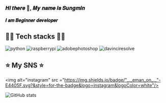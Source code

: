 ### 𝑯𝒊 𝒕𝒉𝒆𝒓𝒆 👋, 𝑴𝒚 𝒏𝒂𝒎𝒆 𝒊𝒔 𝑺𝒖𝒏𝒈𝒎𝒊𝒏
#### 𝑰 𝒂𝒎 𝑩𝒆𝒈𝒊𝒏𝒏𝒆𝒓 𝒅𝒆𝒗𝒆𝒍𝒐𝒑𝒆𝒓

## 👨‍💻 Tech stacks 👨‍💻
<img alt="python" src ="https://img.shields.io/badge/Python-3776AB.svg?&style=for-the-badge&logo=python&logoColor=white"/> <img alt="raspberrypi" src ="https://img.shields.io/badge/RaspberryPi-A22846.svg?&style=for-the-badge&logo=raspberrypi&logoColor=white"/> <img alt="adobephotoshop" src ="https://img.shields.io/badge/Photoshop-31A8FF.svg?&style=for-the-badge&logo=adobephotoshop&logoColor=white"/> <img alt="davinciresolve" src ="https://img.shields.io/badge/DavinciResolve-233A51.svg?&style=for-the-badge&logo=davinciresolve&logoColor=white"/>
## ⭐️ My SNS ⭐️
<img alt="instagram" src ="https://img.shields.io/badge/"_._eman_on_._"-E4405F.svg?&style=for-the-badge&logo=instagram&logoColor=white"/>


![GitHub stats](https://github-readme-stats.vercel.app/api?username=H0wtocode&show_icons=true)  
